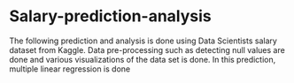 # Salary-prediction-analysis
The following prediction and analysis is done using Data Scientists salary dataset from Kaggle. Data pre-processing such as detecting null values are done and various visualizations of the data set is done. In this prediction, multiple linear regression is done 
